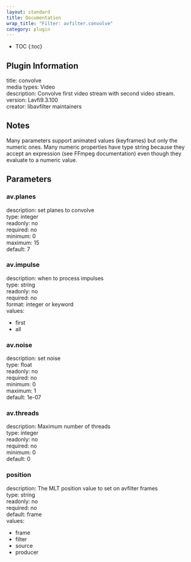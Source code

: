```yaml
---
layout: standard
title: Documentation
wrap_title: "Filter: avfilter.convolve"
category: plugin
---
```

* TOC
{:toc}

## Plugin Information

title: convolve  
media types:
Video  
description: Convolve first video stream with second video stream.  
version: Lavfi9.3.100  
creator: libavfilter maintainers  

## Notes

Many parameters support animated values (keyframes) but only the numeric ones. Many numeric properties have type string because they accept an expression (see FFmpeg documentation) even though they evaluate to a numeric value.

## Parameters

### av.planes

  
description:
set planes to convolve  
type: integer  
readonly: no  
required: no  
minimum: 0  
maximum: 15  
default: 7  

### av.impulse

  
description:
when to process impulses  
type: string  
readonly: no  
required: no  
format: integer or keyword  
values:  

* first
* all

### av.noise

  
description:
set noise  
type: float  
readonly: no  
required: no  
minimum: 0  
maximum: 1  
default: 1e-07  

### av.threads

  
description:
Maximum number of threads  
type: integer  
readonly: no  
required: no  
minimum: 0  
default: 0  

### position

  
description:
The MLT position value to set on avfilter frames  
type: string  
readonly: no  
required: no  
default: frame  
values:  

* frame
* filter
* source
* producer

